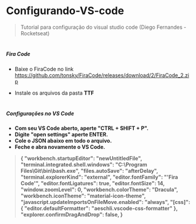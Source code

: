 # Configurando-VS-code
> Tutorial para configuração do visual studio code (Diego Fernandes - Rocketseat)
#
##### Fira Code
- Baixe o FiraCode no link https://github.com/tonsky/FiraCode/releases/download/2/FiraCode_2.zip

- Instale os arquivos da pasta <b>TTF<b>
# 
##### Configurações no VS Code
- Com seu VS Code aberto, aperte "CTRL + SHIFT + P".
- Digite "open settings" aperte ENTER.
- Cole o JSON abaixo em todo o arquivo.
- Feche e abra novamente o VS Code.
> {
    "workbench.startupEditor": "newUntitledFile",
    "terminal.integrated.shell.windows": "C:\\Program Files\\Git\\bin\\bash.exe", 
    "files.autoSave": "afterDelay",
    "terminal.explorerKind": "external",
    "editor.fontFamily": "'Fira Code'",
    "editor.fontLigatures": true,
    "editor.fontSize": 14,
    "window.zoomLevel": 0,
    "workbench.colorTheme": "Dracula",
    "workbench.iconTheme": "material-icon-theme",
    "javascript.updateImportsOnFileMove.enabled": "always",
    "[css]": {
        "editor.defaultFormatter": "aeschli.vscode-css-formatter"
    },
    "explorer.confirmDragAndDrop": false,
}


